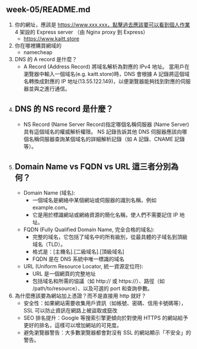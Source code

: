 ## week-05/README.md

1. 你的網址，應該是 https://www.xxx.xxx，點擊過去應該要可以看到個人作業 4 架設的 Express server （由 Nginx proxy 到 Express）
   - https://www.kaitt.store
2. 你在哪裡購買網域的
   - namecheap
3. DNS 的 A record 是什麼？
   - A Record (Address Record) 將域名解析為對應的 IPv4 地址。
     當用戶在瀏覽器中輸入一個域名(e.g. kaitt.store)時，DNS 會根據 A 記錄將這個域名轉換成對應的 IP 地址(13.55.122.149)，以便瀏覽器能夠找到對應的伺服器並與之進行通信。
4. ## DNS 的 NS record 是什麼？
   - NS Record (Name Server Record)指定哪個名稱伺服器 (Name Server) 具有這個域名的權威解析權限。
     NS 記錄告訴其他 DNS 伺服器應該向哪個名稱伺服器查詢某個域名的詳細解析記錄（如 A 記錄、CNAME 記錄等）。
5. ## Domain Name vs FQDN vs URL 這三者分別為何？
   - Domain Name (域名):
     - 一個域名是網絡中某個網站或伺服器的識別名稱，例如 example.com。
     - 它是用於標識網站或網絡資源的簡化名稱，使人們不需要記住 IP 地址。
   - FQDN (Fully Qualified Domain Name, 完全合格的域名):
     - 完整的域名，它包括了域名中的所有級別，從最具體的子域名到頂級域名（TLD）。
     - 格式是：[主機名].[二級域名].[頂級域名]
     - FQDN 是在 DNS 系統中唯一標識的域名
   - URL (Uniform Resource Locator, 統一資源定位符):
     - URL 是一個網頁的完整地址
     - 包括域名和所需的協議（如 http:// 或 https://）、路徑（如 /path/to/resource）、以及可選的 port 和查詢參數。
6. 為什麼應該要為網站加上憑證？而不是直接用 http 就好？
   - 安全性：如果網站需要收集用戶資訊（如帳號、密碼、信用卡號碼等），SSL 可以防止資訊在網路上被盜取或竄改
   - SEO 排名提升：Google 等搜索引擎更傾向於對使用 HTTPS 的網站給予更好的排名，這樣可以增加網站的可見度。
   - 避免瀏覽器警告：大多數瀏覽器都會對沒有 SSL 的網站顯示「不安全」的警告。
